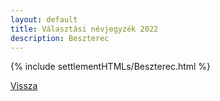 ```yaml
---
layout: default
title: Választási névjegyzék 2022
description: Beszterec
---
```


{% include settlementHTMLs/Beszterec.html %}

[Vissza](../)